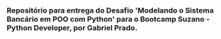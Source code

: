 ### Repositório para entrega do Desafio 'Modelando o Sistema Bancário em POO com Python' para o Bootcamp Suzano - Python Developer, por Gabriel Prado.
